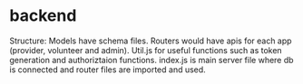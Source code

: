 # backend
Structure:
Models have schema files. 
Routers would have apis for each app (provider, volunteer and admin).
Util.js for useful functions such as token generation and authoriztaion functions.
index.js is main server file where db is connected and router files are imported and used.
